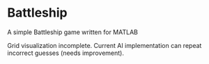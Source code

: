 # Battleship
A simple Battleship game written for MATLAB

Grid visualization incomplete. Current AI implementation can repeat incorrect guesses (needs improvement).
